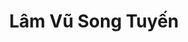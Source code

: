 ---
layout: album_gallery
resource: instagram
title: "Lâm Vũ Song Tuyến"
description: "Instagram albums of Lâm Vũ Song Tuyến</br>. Username: _beeemm_"
active: gallery
images:
- image_path: /beeemm_/0/20241115_161030_466990286_572996891941732_3984281597547823854_n.jpg
  gallery-folder: /gallery/beeemm_/0/
  gallery-name: 0
  gallery-date: May 2025
- image_path: /beeemm_/1/20240217_212139_428186961_369997442451732_4149550837759528866_n.jpg
  gallery-folder: /gallery/beeemm_/1/
  gallery-name: 1
  gallery-date: May 2025
- image_path: /beeemm_/2/20231124_173751_403876892_836051368260542_1134012732643269813_n.jpg
  gallery-folder: /gallery/beeemm_/2/
  gallery-name: 2
  gallery-date: May 2025
---